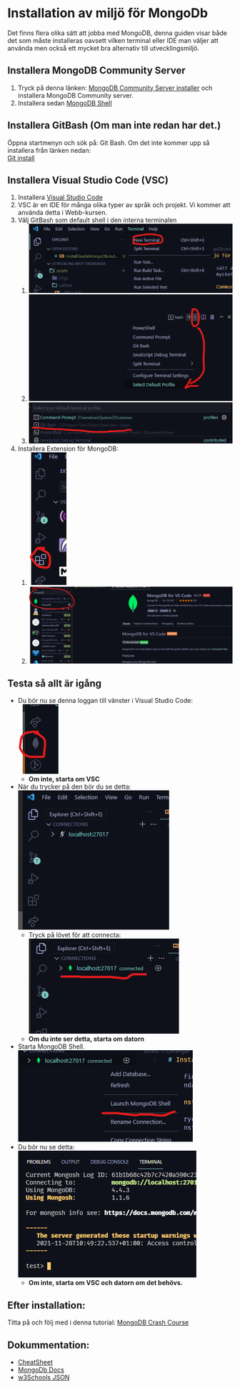 # Installation av miljö för MongoDb

Det finns flera olika sätt att jobba med MongoDB, denna guiden visar både det som måste installeras oavsett vilken terminal eller IDE man väljer att använda men också ett mycket bra alternativ till utvecklingsmiljö.

## Installera MongoDB Community Server

1. Tryck på denna länken: [MongoDB Community Server installer](https://www.mongodb.com/try/download/community) och installera MongoDB Community server.
2. Installera sedan [MongoDB Shell](https://www.mongodb.com/try/download/shell)

## Installera GitBash (Om man inte redan har det.)

Öppna startmenyn och sök på: Git Bash. Om det inte kommer upp så installera från länken nedan:</br>
[Git install](https://git-scm.com/download/win)

## Installera Visual Studio Code (VSC)

1. Installera [Visual Studio Code](https://code.visualstudio.com/)
2. VSC är en IDE för många olika typer av språk och projekt. Vi kommer att använda detta i Webb-kursen.
3. Välj GitBash som default shell i den interna terminalen
   1. ![Öppna Terminalen](./../imgs/New%20Terminal.png)
   2. ![Välj select default profile](../imgs/selectDefaultProfile.png)
   3. ![välj GitBash](./../imgs/gitBash.png) 
4. Installera Extension för MongoDB:
   1. ![extensionmgr](./../imgs/extension.png)
   2. ![mongodb](./../imgs/mongoDbextension.png)
   
## Testa så allt är igång

* Du bör nu se denna loggan till vänster i Visual Studio Code: ![leaf](./../imgs/mongoLeaf.png)
  * **Om inte, starta om VSC**
* När du trycker på den bör du se detta: ![mongo](./../imgs/notConnected.png)
  * Tryck på lövet för att connecta: ![conn](./../imgs/connected.png)
  * **Om du inte ser detta, starta om datorn**
* Starta MongoDB Shell. ![shell](./../imgs/launchShell.png)
* Du bör nu se detta: ![shell2](./../imgs/shell.png)
  * **Om inte, starta om VSC och datorn om det behövs.**

## Efter installation: 

Titta på och följ med i denna tutorial: [MongoDB Crash Course](https://www.youtube.com/watch?v=ofme2o29ngU)

## Dokummentation:

* [CheatSheet](Dark.pdf)
* [MongoDb Docs](https://docs.mongodb.com/manual/tutorial/getting-started/)
* [w3Schools JSON](https://www.w3schools.com/js/js_json_intro.asp)
